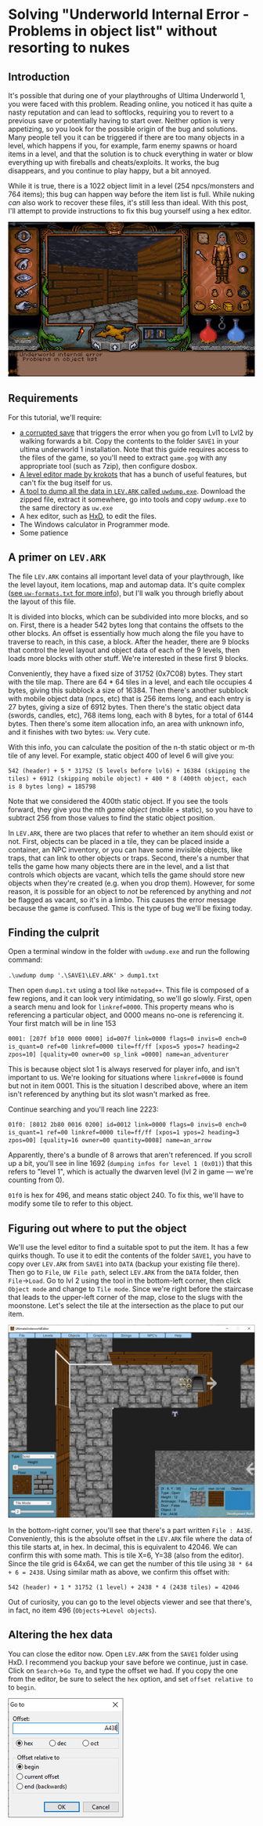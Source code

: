 # Solving "Underworld Internal Error - Problems in object list" without resorting to nukes

## Introduction

It's possible that during one of your playthroughs of Ultima Underworld 1, you were faced with this problem. Reading online, you noticed it has quite a nasty reputation and can lead to softlocks, requiring you to revert to a previous save or potentially having to start over. Neither option is very appetizing, so you look for the possible origin of the bug and solutions. Many people tell you it can be triggered if there are too many objects in a level, which happens if you, for example, farm enemy spawns or hoard items in a level, and that the solution is to chuck everything in water or blow everything up with fireballs and cheats/exploits. It works, the bug disappears, and you continue to play happy, but a bit annoyed.

While it is true, there is a 1022 object limit in a level (254 npcs/monsters and 764 items); this bug can happen way before the item list is full. While nuking *can* also work to recover these files, it's still less than ideal. With this post, I'll attempt to provide instructions to fix this bug yourself using a hex editor.

![Message](/assets/content_posts/2023-06-16-Fixing-UW1-error-object-list/Message.png)

## Requirements

For this tutorial, we'll require:

* [a corrupted save](https://1drv.ms/f/s!As-yStiKjmVHmfMdsA7CR_IvfgrTZw?e=vDvdcI) that triggers the error when you go from Lvl1 to Lvl2 by walking forwards a bit. Copy the contents to the folder `SAVE1` in your ultima underworld 1 installation. Note that this guide requires access to the files of the game, so you'll need to extract `game.gog` with any appropriate tool (such as 7zip), then configure dosbox.
* [A level editor made by krokots](https://www.gog.com/forum/ultima_series/ultima_underworld_editor_release/post1) that has a bunch of useful features, but can't fix the bug itself for us.
* [A tool to dump all the data in `LEV.ARK` called `uwdump.exe`](https://github.com/vividos/UnderworldAdventures/releases/tag/version-0.10.0-pina-colada). Download the zipped file, extract it somewhere, go into tools and copy `uwdump.exe` to the same directory as `uw.exe`
* A hex editor, such as [HxD](https://mh-nexus.de/en/hxd/), to edit the files.
* The Windows calculator in Programmer mode.
* Some patience

## A primer on `LEV.ARK`

The file `LEV.ARK` contains all important level data of your playthrough, like the level layout, item locations, map and automap data. It's quite complex ([see `uw-formats.txt` for more info](https://github.com/vividos/UnderworldAdventures/blob/main/uwadv/docs/uw-formats.txt)), but I'll walk you through briefly about the layout of this file.

It is divided into blocks, which can be subdivided into more blocks, and so on. First, there is a header 542 bytes long that contains the offsets to the other blocks. An offset is essentially how much along the file you have to traverse to reach, in this case, a block. After the header, there are 9 blocks that control the level layout and object data of each of the 9 levels, then loads more blocks with other stuff. We're interested in these first 9 blocks.

Conveniently, they have a fixed size of 31752 (0x7C08) bytes. They start with the tile map. There are 64 * 64 tiles in a level, and each tile occupies 4 bytes, giving this subblock a size of 16384. Then there's another subblock with mobile object data (npcs, etc) that is 256 items long, and each entry is 27 bytes, giving a size of 6912 bytes. Then there's the static object data (swords, candles, etc), 768 items long, each with 8 bytes, for a total of 6144 bytes. Then there's some item allocation info, an area with unknown info, and it finishes with two bytes: `uw`. Very cute.

With this info, you can calculate the position of the n-th static object or m-th tile of any level. For example, static object 400 of level 6 will give you:

    542 (header) + 5 * 31752 (5 levels before lvl6) + 16384 (skipping the tiles) + 6912 (skipping mobile object) + 400 * 8 (400th object, each is 8 bytes long) = 185798

Note that we considered the 400th static object. If you see the tools forward, they give you the nth *game object* (mobile + static), so you have to subtract 256 from those values to find the static object position.

In `LEV.ARK`, there are two places that refer to whether an item should exist or not. First, objects can be placed in a tile, they can be placed inside a container, an NPC inventory, or you can have some invisible objects, like traps, that can link to other objects or traps. Second, there's a number that tells the game how many objects there are in the level, and a list that controls which objects are vacant, which tells the game should store new objects when they're created (e.g. when you drop them). However, for some reason, it is possible for an object to *not* be referenced by anything and *not* be flagged as vacant, so it's in a limbo. This causes the error message because the game is confused. This is the type of bug we'll be fixing today.

## Finding the culprit

Open a terminal window in the folder with `uwdump.exe` and run the following command:

`.\uwdump dump '.\SAVE1\LEV.ARK' > dump1.txt`

Then open `dump1.txt` using a tool like `notepad++`. This file is composed of a few regions, and it can look very intimidating, so we'll go slowly. First, open a search menu and look for `linkref=0000`. This property means who is referencing a particular object, and 0000 means no-one is referencing it. Your first match will be in line 153

    0001: [207f bf10 0000 0000] id=007f link=0000 flags=0 invis=0 ench=0 is_quant=0 ref=00 linkref=0000 tile=ff/ff [xpos=5 ypos=7 heading=2 zpos=10] [quality=00 owner=00 sp_link =0000] name=an_adventurer

This is because object slot 1 is always reserved for player info, and isn't important to us. We're looking for situations where `linkref=0000` is found but not in item 0001. This is the situation I described above, where an item isn't referenced by anything but its slot wasn't marked as free.

Continue searching and you'll reach line 2223:

    01f0: [8012 2b80 0016 0200] id=0012 link=0000 flags=0 invis=0 ench=0 is_quant=1 ref=00 linkref=0000 tile=ff/ff [xpos=1 ypos=2 heading=3 zpos=00] [quality=16 owner=00 quantity=0008] name=an_arrow

Apparently, there's a bundle of 8 arrows that aren't referenced. If you scroll up a bit, you'll see in line 1692 (`dumping infos for level 1 (0x01)`) that this refers to "level 1", which is actually the dwarven level (lvl 2 in game — we're counting from 0).

`01f0` is hex for 496, and means static object 240. To fix this, we'll have to modify some tile to refer to this object.

## Figuring out where to put the object

We'll use the level editor to find a suitable spot to put the item. It has a few quirks though. To use it to edit the contents of the folder `SAVE1`, you have to copy over `LEV.ARK` from `SAVE1` into `DATA` (backup your existing file there). Then go to `File`, `UW File path`, select `LEV.ARK` from the `DATA` folder, then `File`->`Load`. Go to lvl 2 using the tool in the bottom-left corner, then click `Object mode` and change to `Tile mode`. Since we're right before the staircase that leads to the upper-left corner of the map, close to the slugs with the moonstone. Let's select the tile at the intersection as the place to put our item.

![Editor.png](/assets/content_posts/2023-06-16-Fixing-UW1-error-object-list/Guide.PNG)

In the bottom-right corner, you'll see that there's a part written `File : A43E`. Conveniently, this is the absolute offset in the `LEV.ARK` file where the data of this tile starts at, in hex. In decimal, this is equivalent to 42046. We can confirm this with some math. This is tile X=6, Y=38 (also from the editor). Since the tile grid is 64x64, we can get the number of this tile using `38 * 64 + 6 = 2438`. Using similar math as above, we confirm this offset with:

    542 (header) + 1 * 31752 (1 level) + 2438 * 4 (2438 tiles) = 42046

Out of curiosity, you can go to the level objects viewer and see that there's, in fact, no item 496 (`Objects`->`Level objects`).

## Altering the hex data

You can close the editor now. Open `LEV.ARK` from the `SAVE1` folder using HxD. I recommend you backup your save before we continue, just in case. Click on `Search`->`Go To`, and type the offset we had. If you copy the one from the editor, be sure to select the `hex` option, and set `offset relative to` to `begin`.

![hxd_goto](/assets/content_posts/2023-06-16-Fixing-UW1-error-object-list/hxd_goto.PNG)


